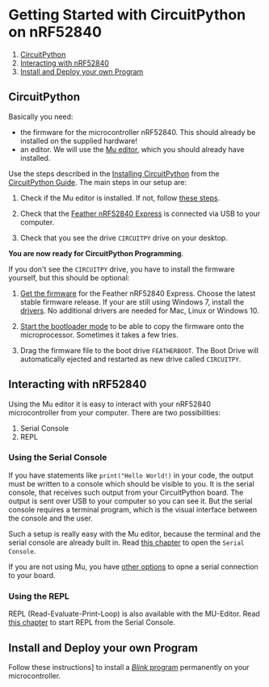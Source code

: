 # Getting Started with CircuitPython on nRF52840

1. [CircuitPython](#circuitpython)
2. [Interacting with nRF52840](#interacting-with-nRF52840)
3. [Install and Deploy your own Program](#install-and-deploy-your-own-program)

## CircuitPython

Basically you need:

- the firmware for the microcontroller nRF52840. This should already be installed on the supplied hardware!
- an editor. We will use the [Mu editor](https://codewith.mu/), which you should already have installed.

Use the steps described in the [Installing CircuitPython](https://learn.adafruit.com/welcome-to-circuitpython/installing-circuitpython) from the [CircuitPython Guide](https://learn.adafruit.com/welcome-to-circuitpython/overview). The main steps in our setup are:

1. Check if the Mu editor is installed. If not, follow [these steps](https://learn.adafruit.com/welcome-to-circuitpython/installing-mu-editor).

2. Check that the [Feather nRF52840 Express](https://github.com/tamberg/fhnw-idb/wiki/Feather-nRF52840-Express) is connected via USB to your computer.

3. Check that you see the drive `CIRCUITPY` drive on your desktop.

**You are now ready for CircuitPython Programming**.

If you don't see the `CIRCUITPY` drive, you have to install the firmware yourself, but this should be optional:

1. [Get the firmware](https://circuitpython.org/board/feather_nrf52840_express/) for the Feather nRF52840 Express. Choose the latest stable firmware release. If your are still using Windows 7, install the [drivers](https://learn.adafruit.com/welcome-to-circuitpython/installing-circuitpython#windows-7-drivers-2977910-9). No additional drivers are needed for Mac, Linux or Windows 10.

2. [Start the bootloader mode](https://learn.adafruit.com/welcome-to-circuitpython/installing-circuitpython#start-the-uf2-bootloader-2977081-13) to be able to copy the firmware onto the microprocessor. Sometimes it takes a few tries.

3. Drag the firmware file to the boot drive `FEATHERBOOT`. The Boot Drive will automatically ejected and restarted as new drive called `CIRCUITPY`.

## Interacting with nRF52840

Using the Mu editor it is easy to interact with your nRF52840 microcontroller from your computer. There are two possibilities: 

1. Serial Console
2. REPL

### Using the Serial Console

If you have statements like `print("Hello World!)` in your code, the output must be written to a console which should be visible to you. It is the serial console, that receives such output from your CircuitPython board. The output is sent over USB to your computer so you can see it. But the serial console requires a terminal program, which is the visual interface between the console and the user.

Such a setup is really easy with the Mu editor, because the terminal and the serial console are already built in. Read [this chapter](https://learn.adafruit.com/welcome-to-circuitpython/kattni-connecting-to-the-serial-console#are-you-using-mu-2978926-4) to open the `Serial Console`.

If you are not using Mu, you have [other options](https://learn.adafruit.com/welcome-to-circuitpython/advanced-serial-console-on-mac-and-linux) to opne a serial connection to your board.

### Using the REPL

REPL (Read-Evaluate-Print-Loop) is also available with the MU-Editor. Read [this chapter](https://learn.adafruit.com/welcome-to-circuitpython/the-repl) to start REPL from the Serial Console.


## Install and Deploy your own Program

Follow these instructions] to install a [*Blink* program](blink) permanently on your microcontroller.

